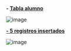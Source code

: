 <b>- <u>Tabla alumno</u></b>

![image](https://github.com/fpaterson/SQLcodoacodo/assets/53309219/58ce01f3-d0b3-45e4-bf8a-f61fe43d6a97)

<u><b>- 5 registros insertados</b></u>

![image](https://github.com/fpaterson/SQLcodoacodo/assets/53309219/3eeabba7-d47e-4090-85cd-c336381e699b)





